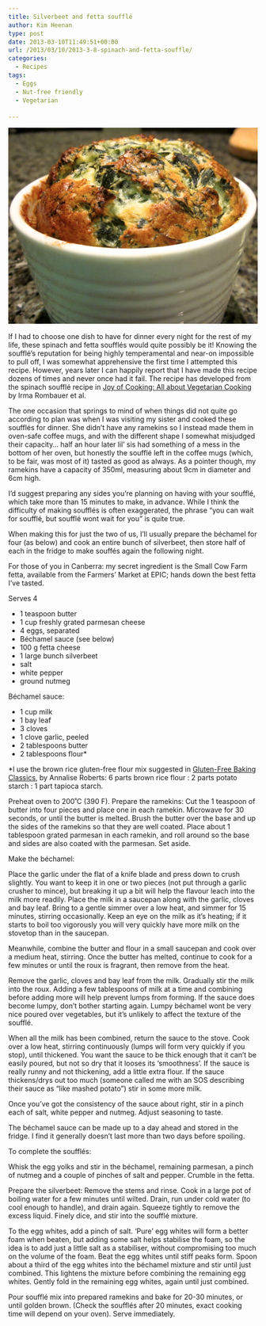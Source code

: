 ```yaml
---
title: Silverbeet and fetta soufflé
author: Kim Heenan
type: post
date: 2013-03-10T11:49:51+00:00
url: /2013/03/10/2013-3-8-spinach-and-fetta-souffle/
categories:
  - Recipes
tags:
  - Eggs
  - Nut-free friendly
  - Vegetarian

---
```


![](spinach-souffle.png)

If I had to choose one dish to have for dinner every night for the rest of my life, these spinach and fetta soufflés would quite possibly be it! Knowing the soufflé’s reputation for being highly temperamental and near-on impossible to pull off, I was somewhat apprehensive the first time I attempted this recipe. However, years later I can happily report that I have made this recipe dozens of times and never once had it fail. The recipe has developed from the spinach soufflé recipe in [Joy of Cooking: All about Vegetarian Cooking][joy-of-cooking] by Irma Rombauer et al.

<!--more-->

The one occasion that springs to mind of when things did not quite go according to plan was when I was visiting my sister and cooked these soufflés for dinner. She didn’t have any ramekins so I instead made them in oven-safe coffee mugs, and with the different shape I somewhat misjudged their capacity… half an hour later lil’ sis had something of a mess in the bottom of her oven, but honestly the soufflé left in the coffee mugs (which, to be fair, was most of it) tasted as good as always. As a pointer though, my ramekins have a capacity of 350ml, measuring about 9cm in diameter and 6cm high.

I’d suggest preparing any sides you’re planning on having with your soufflé, which take more than 15 minutes to make, in advance. While I think the difficulty of making soufflés is often exaggerated, the phrase “you can wait for soufflé, but soufflé wont wait for you” is quite true. 

When making this for just the two of us, I’ll usually prepare the béchamel for four (as below) and cook an entire bunch of silverbeet,  then store half of each in the fridge to make souffés again the following night.

For those of you in Canberra: my secret ingredient is the Small Cow Farm fetta, available from the Farmers’ Market at EPIC; hands down the best fetta I’ve tasted.

Serves 4

  * 1 teaspoon butter
  * 1 cup freshly grated parmesan cheese
  * 4 eggs, separated
  * Béchamel sauce (see below)
  * 100 g fetta cheese
  * 1 large bunch silverbeet
  * salt
  * white pepper
  * ground nutmeg

Béchamel sauce:

  * 1 cup milk
  * 1 bay leaf
  * 3 cloves
  * 1 clove garlic, peeled
  * 2 tablespoons butter
  * 2 tablespoons flour\*

\*I use the brown rice gluten-free flour mix suggested in [Gluten-Free Baking Classics][gluten-free-baking-classics], by Annalise Roberts: 6 parts brown rice flour : 2 parts potato starch : 1 part tapioca starch.

Preheat oven to 200˚C (390 F). Prepare the ramekins: Cut the 1 teaspoon of butter into four pieces and place one in each ramekin. Microwave for 30 seconds, or until the butter is melted. Brush the butter over the base and up the sides of the ramekins so that they are well coated. Place about 1 tablespoon grated parmesan in each ramekin, and roll around so the base and sides are also coated with the parmesan. Set aside.

Make the béchamel:

Place the garlic under the flat of a knife blade and press down to crush slightly. You want to keep it in one or two pieces (not put through a garlic crusher to mince), but breaking it up a bit will help the flavour leach into the milk more readily. Place the milk in a saucepan along with the garlic, cloves and bay leaf. Bring to a gentle simmer over a low heat, and simmer for 15 minutes, stirring occasionally. Keep an eye on the milk as it’s heating; if it starts to boil too vigorously you will very quickly have more milk on the stovetop than in the saucepan.

Meanwhile, combine the butter and flour in a small saucepan and cook over a medium heat, stirring. Once the butter has melted, continue to cook for a few minutes or until the roux is fragrant, then remove from the heat.

Remove the garlic, cloves and bay leaf from the milk. Gradually stir the milk into the roux. Adding a few tablespoons of milk at a time and combining before adding more will help prevent lumps from forming. If the sauce does become lumpy, don’t bother starting again. Lumpy béchamel wont be very nice poured over vegetables, but it’s unlikely to affect the texture of the soufflé.

When all the milk has been combined, return the sauce to the stove. Cook over a low heat, stirring continuously (lumps will form very quickly if you stop), until thickened. You want the sauce to be thick enough that it can’t be easily poured, but not so dry that it looses its ‘smoothness’. If the sauce is really runny and not thickening, add a little extra flour. If the sauce thickens/drys out too much (someone called me with an SOS describing their sauce as “like mashed potato”) stir in some more milk.

Once you’ve got the consistency of the sauce about right, stir in a pinch each of salt, white pepper and nutmeg. Adjust seasoning to taste.

The béchamel sauce can be made up to a day ahead and stored in the fridge. I find it generally doesn’t last more than two days before spoiling.

To complete the soufflés:

Whisk the egg yolks and stir in the béchamel, remaining parmesan, a pinch of nutmeg and a couple of pinches of salt and pepper. Crumble in the fetta.

Prepare the silverbeet: Remove the stems and rinse. Cook in a large pot of boiling water for a few minutes until wilted. Drain, run under cold water (to cool enough to handle), and drain again. Squeeze tightly to remove the excess liquid. Finely dice, and stir into the soufflé mixture.

To the egg whites, add a pinch of salt. ‘Pure’ egg whites will form a better foam when beaten, but adding some salt helps stabilise the foam, so the idea is to add just a little salt as a stabiliser, without compromising too much on the volume of the foam. Beat the egg whites until stiff peaks form. Spoon about a third of the egg whites into the béchamel mixture and stir until just combined. This lightens the mixture before combining the remaining egg whites. Gently fold in the remaining egg whites, again until just combined.

Pour soufflé mix into prepared ramekins and bake for 20-30 minutes, or until golden brown. (Check the soufflés after 20 minutes, exact cooking time will depend on your oven). Serve immediately.

 [joy-of-cooking]: http://www.amazon.com/Joy-Cooking-All-About-Vegetarian/dp/B0002Y0SII%3FSubscriptionId%3D0ENGV10E9K9QDNSJ5C82%26tag%3Dfredel09-20%26linkCode%3Dxm2%26camp%3D2025%26creative%3D165953%26creativeASIN%3DB0002Y0SII
 [gluten-free-baking-classics]: http://www.amazon.com/Gluten-Free-Baking-Classics-Annalise-Roberts/dp/1572840994%3FSubscriptionId%3D0ENGV10E9K9QDNSJ5C82%26tag%3Dfredel09-20%26linkCode%3Dxm2%26camp%3D2025%26creative%3D165953%26creativeASIN%3D1572840994